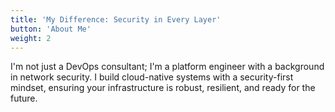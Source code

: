 ```yaml
---
title: 'My Difference: Security in Every Layer'
button: 'About Me'
weight: 2
---
```


I'm not just a DevOps consultant; I'm a platform engineer with a background in network security. I build cloud-native
systems with a security-first mindset, ensuring your infrastructure is robust, resilient, and ready for the future.
